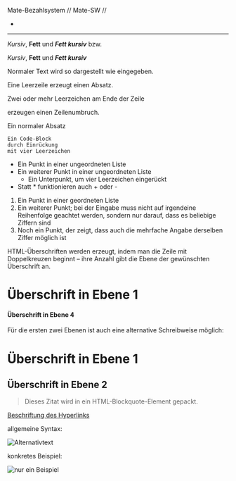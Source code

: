 Mate-Bezahlsystem // Mate-SW // 




-

































------------------------


*Kursiv*, **Fett** und ***Fett kursiv*** bzw.

_Kursiv_, __Fett__ und ___Fett kursiv___ 

Normaler Text wird so dargestellt wie eingegeben.

Eine Leerzeile erzeugt einen Absatz.


Zwei oder mehr Leerzeichen am Ende der Zeile  

erzeugen einen Zeilenumbruch. 

Ein normaler Absatz

    Ein Code-Block
    durch Einrückung
    mit vier Leerzeichen


* Ein Punkt in einer ungeordneten Liste
* Ein weiterer Punkt in einer ungeordneten Liste
    * Ein Unterpunkt, um vier Leerzeichen eingerückt
* Statt * funktionieren auch + oder -


1. Ein Punkt in einer geordneten Liste
2. Ein weiterer Punkt; bei der Eingabe muss nicht auf irgendeine Reihenfolge geachtet werden, sondern nur darauf, dass es beliebige Ziffern sind
1. Noch ein Punkt, der zeigt, dass auch die mehrfache Angabe derselben Ziffer möglich ist


HTML-Überschriften werden erzeugt, indem man die Zeile mit Doppelkreuzen beginnt – ihre Anzahl gibt die Ebene der gewünschten Überschrift an. 


# Überschrift in Ebene 1
#### Überschrift in Ebene 4

Für die ersten zwei Ebenen ist auch eine alternative Schreibweise möglich:

Überschrift in Ebene 1
======================
Überschrift in Ebene 2
----------------------


> Dieses Zitat wird in ein HTML-Blockquote-Element gepackt.



[Beschriftung des Hyperlinks](https://de.wikipedia.org/ "Titel, der beim Überfahren mit der Maus angezeigt wird")


allgemeine Syntax:

![Alternativtext](Bild-URL "Bildtitel hier")

konkretes Beispiel:


![nur ein Beispiel](https://commons.wikimedia.org/wiki/File:Example_de.jpg "Beispielbild")